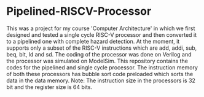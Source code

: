 # Pipelined-RISCV-Processor
This was a project for my course 'Computer Architecture' in which we first designed and tested a single cycle RISC-V processor and then converted it to a pipelined one with complete hazard detection. At the moment, it supports only a subset of the RISC-V instructions which are add, addi, sub, beq, blt, ld and sd. The coding of the processor was done on Verilog and the processor was simulated on ModelSim.
This repository contains the codes for the pipelined and single cycle processor. The instruction memory of both these processors has bubble sort code preloaded which sorts the data in the data memory. 
Note: The instruction size in the processors is 32 bit and the register size is 64 bits.
